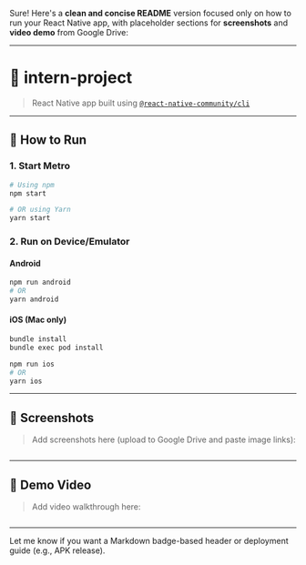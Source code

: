 Sure! Here's a **clean and concise README** version focused only on how to run your React Native app, with placeholder sections for **screenshots** and **video demo** from Google Drive:

---

# 📱 intern-project

> React Native app built using [`@react-native-community/cli`](https://github.com/react-native-community/cli)

---

## 🚀 How to Run

### 1. Start Metro

```sh
# Using npm
npm start

# OR using Yarn
yarn start
```

### 2. Run on Device/Emulator

#### Android

```sh
npm run android
# OR
yarn android
```

#### iOS (Mac only)

```sh
bundle install
bundle exec pod install

npm run ios
# OR
yarn ios
```

---

## 📸 Screenshots

> Add screenshots here (upload to Google Drive and paste image links):

```

```

---

## 🎥 Demo Video

> Add video walkthrough here:

```

```

---

Let me know if you want a Markdown badge-based header or deployment guide (e.g., APK release).
